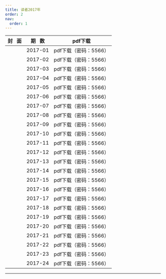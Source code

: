 ```yaml
---
title: 读者2017年
order: 2
nav:
  order: 1
---
```

| 封   面 | 期   数 |        pdf下载        |
| :-------: | :-------: | :-------------------: |
|          |  2017-01  | pdf下载（密码：5566） |
|          |  2017-02  | pdf下载（密码：5566） |
|          |  2017-03  | pdf下载（密码：5566） |
|          |  2017-04  | pdf下载（密码：5566） |
|          |  2017-05  | pdf下载（密码：5566） |
|          |  2017-06  | pdf下载（密码：5566） |
|          |  2017-07  | pdf下载（密码：5566） |
|          |  2017-08  | pdf下载（密码：5566） |
|          |  2017-09  | pdf下载（密码：5566） |
|          |  2017-10  | pdf下载（密码：5566） |
|          |  2017-11  | pdf下载（密码：5566） |
|          |  2017-12  | pdf下载（密码：5566） |
|          |  2017-13  | pdf下载（密码：5566） |
|          |  2017-14  | pdf下载（密码：5566） |
|          |  2017-15  | pdf下载（密码：5566） |
|          |  2017-16  | pdf下载（密码：5566） |
|          |  2017-17  | pdf下载（密码：5566） |
|          |  2017-18  | pdf下载（密码：5566） |
|          |  2017-19  | pdf下载（密码：5566） |
|          |  2017-20  | pdf下载（密码：5566） |
|          |  2017-21  | pdf下载（密码：5566） |
|          |  2017-22  | pdf下载（密码：5566） |
|          |  2017-23  | pdf下载（密码：5566） |
|          |  2017-24  | pdf下载（密码：5566） |

---
